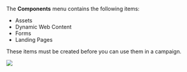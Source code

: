 The **Components** menu contains the following items:

* Assets
* Dynamic Web Content
* Forms
* Landing Pages

These items must be created before you can use them in a campaign.

![](/components/media/components-dropdown.jpg)
